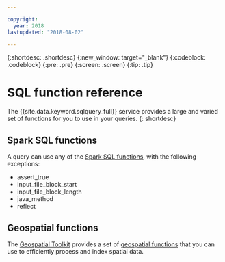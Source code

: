 ```yaml
---

copyright:
  year: 2018
lastupdated: "2018-08-02"

---
```


{:shortdesc: .shortdesc}
{:new_window: target="_blank"}
{:codeblock: .codeblock}
{:pre: .pre}
{:screen: .screen}
{:tip: .tip}


# SQL function reference
The {{site.data.keyword.sqlquery_full}} service provides a large and varied set of functions for you to use in your queries.
{: shortdesc}

## Spark SQL functions

A query can use any of the [Spark SQL functions](https://spark.apache.org/docs/2.3.0/api/sql/index.html), with the following exceptions:

- assert_true
- input_file_block_start
- input_file_block_length
- java_method
- reflect

## Geospatial functions

The [Geospatial Toolkit](https://www.ibm.com/support/knowledgecenter/SS6NHC/com.ibm.swg.im.dashdb.analytics.doc/doc/geo_intro.html) provides a set 
of [geospatial functions](https://www.ibm.com/support/knowledgecenter/SS6NHC/com.ibm.swg.im.dashdb.analytics.doc/doc/geo_functions.html) 
that you can use to efficiently process and index spatial data.
